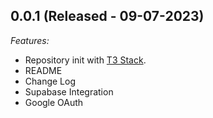 ## 0.0.1 (Released - 09-07-2023)

_Features:_

- Repository init with [T3 Stack](https://create.t3.gg).
- README
- Change Log
- Supabase Integration
- Google OAuth
